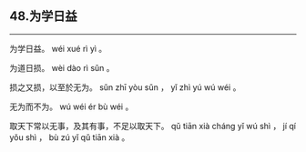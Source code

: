 ## 48.为学日益
---


<ruby><rbc><rb> 为学日益。 </rb></rbc>
  <rtc><rt> wéi  xué  rì  yì 。</rt></rtc>
</ruby>

<ruby><rbc><rb> 为道日损。 </rb></rbc>
  <rtc><rt> wèi  dào  rì  sǔn 。</rt></rtc>
</ruby>

<ruby><rbc><rb> 损之又损，以至於无为。 </rb></rbc>
  <rtc><rt> sǔn  zhī  yòu  sǔn ， yǐ  zhì  yú  wú  wéi 。</rt></rtc>
</ruby>

<ruby><rbc><rb> 无为而不为。 </rb></rbc>
  <rtc><rt> wú  wéi  ér  bù  wéi 。</rt></rtc>
</ruby>

<ruby><rbc><rb> 取天下常以无事，及其有事，不足以取天下。 </rb></rbc>
  <rtc><rt> qǔ  tiān  xià  cháng  yǐ  wú  shì ， jí  qí  yǒu  shì ， bù  zú  yǐ  qǔ  tiān  xià 。</rt></rtc>
</ruby>

<ruby><rbc><rb>  </rb></rbc>
  <rtc><rt></rt></rtc>
</ruby>

